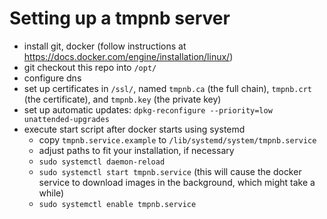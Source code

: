 # Setting up a tmpnb server

 * install git, docker (follow instructions at https://docs.docker.com/engine/installation/linux/)
 * git checkout this repo into `/opt/`
 * configure dns
 * set up certificates in `/ssl/`, named `tmpnb.ca` (the full chain), `tmpnb.crt` (the certificate), and `tmpnb.key` (the private key)
 * set up automatic updates: `dpkg-reconfigure --priority=low unattended-upgrades`
 * execute start script after docker starts using systemd
   * copy `tmpnb.service.example` to `/lib/systemd/system/tmpnb.service`
   * adjust paths to fit your installation, if necessary
   * `sudo systemctl daemon-reload`
   * `sudo systemctl start tmpnb.service` (this will cause the docker service to download images in the background, which might take a while)
   * `sudo systemctl enable tmpnb.service`



